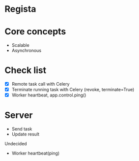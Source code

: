 # Regista


# Core concepts

- Scalable
- Asynchronous


# Check list

- [x] Remote task call with Celery
- [x] Terminate running task with Celery (revoke, terminate=True)
- [x] Worker heartbeat, app.control.ping()

# Server

- Send task
- Update result


Undecided

- Worker heartbeat(ping)